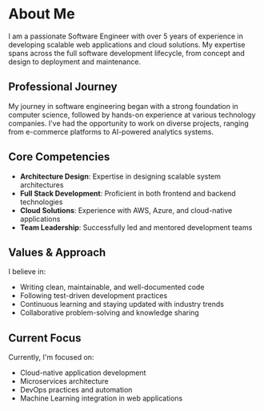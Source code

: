 # About Me

I am a passionate Software Engineer with over 5 years of experience in developing scalable web applications and cloud solutions. My expertise spans across the full software development lifecycle, from concept and design to deployment and maintenance.

## Professional Journey

My journey in software engineering began with a strong foundation in computer science, followed by hands-on experience at various technology companies. I've had the opportunity to work on diverse projects, ranging from e-commerce platforms to AI-powered analytics systems.

## Core Competencies

- **Architecture Design**: Expertise in designing scalable system architectures
- **Full Stack Development**: Proficient in both frontend and backend technologies
- **Cloud Solutions**: Experience with AWS, Azure, and cloud-native applications
- **Team Leadership**: Successfully led and mentored development teams

## Values & Approach

I believe in:
- Writing clean, maintainable, and well-documented code
- Following test-driven development practices
- Continuous learning and staying updated with industry trends
- Collaborative problem-solving and knowledge sharing

## Current Focus

Currently, I'm focused on:
- Cloud-native application development
- Microservices architecture
- DevOps practices and automation
- Machine Learning integration in web applications